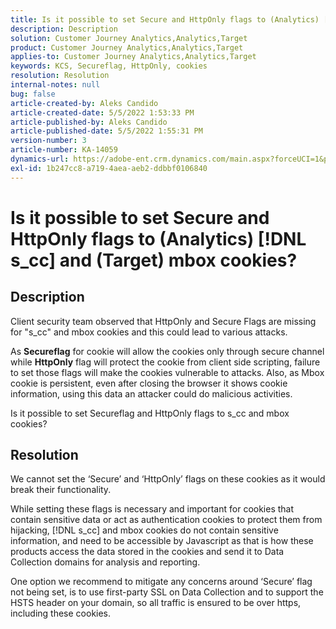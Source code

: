 ```yaml
---
title: Is it possible to set Secure and HttpOnly flags to (Analytics) [!DNL s_cc] and (Target) mbox cookies?
description: Description
solution: Customer Journey Analytics,Analytics,Target
product: Customer Journey Analytics,Analytics,Target
applies-to: Customer Journey Analytics,Analytics,Target
keywords: KCS, Secureflag, HttpOnly, cookies
resolution: Resolution
internal-notes: null
bug: false
article-created-by: Aleks Candido
article-created-date: 5/5/2022 1:53:33 PM
article-published-by: Aleks Candido
article-published-date: 5/5/2022 1:55:31 PM
version-number: 3
article-number: KA-14059
dynamics-url: https://adobe-ent.crm.dynamics.com/main.aspx?forceUCI=1&pagetype=entityrecord&etn=knowledgearticle&id=96c353ba-7acc-ec11-a7b5-6045bd00d4f5
exl-id: 1b247cc8-a719-4aea-aeb2-ddbbf0106840
---
```

# Is it possible to set Secure and HttpOnly flags to (Analytics) [!DNL s_cc] and (Target) mbox cookies?

## Description


Client security team observed that HttpOnly and Secure Flags are missing for "s_cc" and mbox cookies and this could lead to various attacks.

As <b>Secureflag</b> for cookie will allow the cookies only through secure channel while <b>HttpOnly</b> flag will protect the cookie from client side scripting, failure to set those flags will make the cookies vulnerable to attacks. Also, as Mbox cookie is persistent, even after closing the browser it shows cookie information, using this data an attacker could do malicious activities.

Is it possible to set Secureflag and HttpOnly flags to s_cc and mbox cookies?


## Resolution


We cannot set the ‘Secure’ and ‘HttpOnly’ flags on these cookies as it would break their functionality.

While setting these flags is necessary and important for cookies that contain sensitive data or act as authentication cookies to protect them from hijacking, [!DNL s_cc] and mbox cookies do not contain sensitive information, and need to be accessible by Javascript as that is how these products access the data stored in the cookies and send it to Data Collection domains for analysis and reporting.

One option we recommend to mitigate any concerns around ‘Secure’ flag not being set, is to use first-party SSL on Data Collection and to support the HSTS header on your domain, so all traffic is ensured to be over https, including these cookies.
